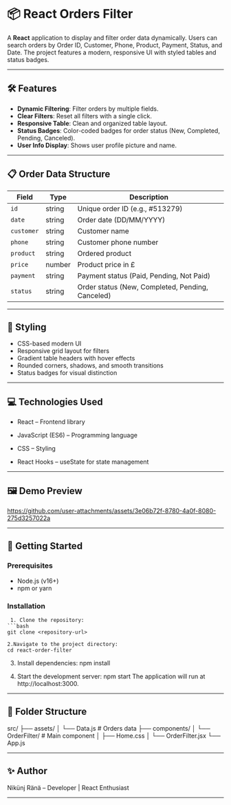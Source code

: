# 📦 React Orders Filter

A **React** application to display and filter order data dynamically. Users can search orders by Order ID, Customer, Phone, Product, Payment, Status, and Date. The project features a modern, responsive UI with styled tables and status badges.

---

## 🛠 Features

- **Dynamic Filtering**: Filter orders by multiple fields.
- **Clear Filters**: Reset all filters with a single click.
- **Responsive Table**: Clean and organized table layout.
- **Status Badges**: Color-coded badges for order status (New, Completed, Pending, Canceled).
- **User Info Display**: Shows user profile picture and name.

---

## 📋 Order Data Structure

| Field      | Type     | Description                        |
|------------|---------|------------------------------------|
| `id`       | string  | Unique order ID (e.g., #513279)   |
| `date`     | string  | Order date (DD/MM/YYYY)            |
| `customer` | string  | Customer name                      |
| `phone`    | string  | Customer phone number              |
| `product`  | string  | Ordered product                    |
| `price`    | number  | Product price in £                  |
| `payment`  | string  | Payment status (Paid, Pending, Not Paid) |
| `status`   | string  | Order status (New, Completed, Pending, Canceled) |

---

## 🎨 Styling

- CSS-based modern UI
- Responsive grid layout for filters
- Gradient table headers with hover effects
- Rounded corners, shadows, and smooth transitions
- Status badges for visual distinction

---

## 💻 Technologies Used

* React – Frontend library

* JavaScript (ES6) – Programming language

* CSS – Styling

* React Hooks – useState for state management

---

## 🖼️ Demo Preview






https://github.com/user-attachments/assets/3e06b72f-8780-4a0f-8080-275d3257022a






---

## 🚀 Getting Started

  ### Prerequisites

  - Node.js (v16+)
  - npm or yarn

  ### Installation

     1. Clone the repository:
    ```bash
    git clone <repository-url>

    2.Navigate to the project directory:
    cd react-order-filter

   3. Install dependencies:
      npm install
   
  4. Start the development server:
     npm start
     The application will run at http://localhost:3000.

---

## 📂 Folder Structure

src/
├── assets/
│   └── Data.js         # Orders data
├── components/
│   └── OrderFilter/    # Main component
│       ├── Home.css
│       └── OrderFilter.jsx
└── App.js

---

## ✨ Author

Nikünj Ränä – Developer | React Enthusiast

---


    

